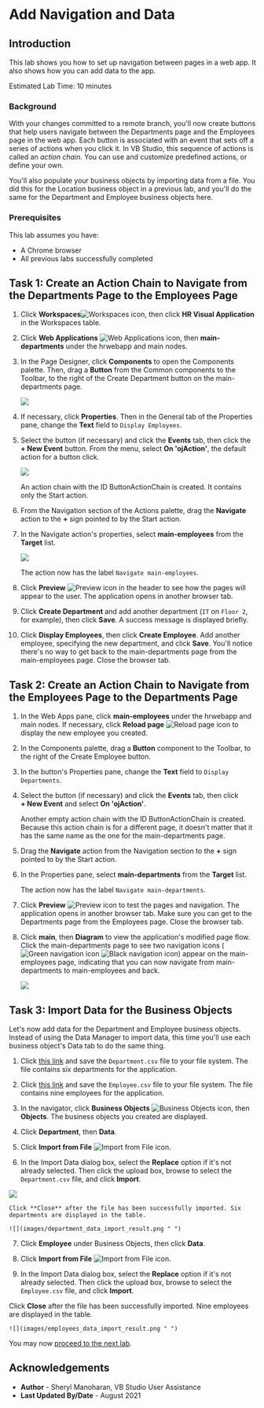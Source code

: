 # Add Navigation and Data

## Introduction

This lab shows you how to set up navigation between pages in a web app. It also shows how you can add data to the app.

Estimated Lab Time: 10 minutes

### Background
With your changes committed to a remote branch, you'll now create buttons that help users navigate between the Departments page and the Employees page in the web app. Each button is associated with an event that sets off a series of actions when you click it. In VB Studio, this sequence of actions is called an _action chain_. You can use and customize predefined actions, or define your own.

You'll also populate your business objects by importing data from a file. You did this for the Location business object in a previous lab, and you'll do the same for the Department and Employee business objects here.

### Prerequisites

This lab assumes you have:
* A Chrome browser
* All previous labs successfully completed

## Task 1: Create an Action Chain to Navigate from the Departments Page to the Employees Page

1.  Click **Workspaces**![Workspaces icon](images/vbs_workspaces_icon.png), then click **HR Visual Application** in the Workspaces table.
2.  Click **Web Applications** ![Web Applications icon](images/web_applications_icon.png), then **main-departments** under the hrwebapp and main nodes.
3.  In the Page Designer, click **Components** to open the Components palette. Then, drag a **Button** from the Common components to the Toolbar, to the right of the Create Department button on the main-departments page.

    ![](images/departments_button.png " ")

4.  If necessary, click **Properties**. Then in the General tab of the Properties pane, change the **Text** field to `Display Employees`.
5.  Select the button (if necessary) and click the **Events** tab, then click the **\+ New Event** button. From the menu, select **On 'ojAction'**, the default action for a button click.

    ![](images/departments_button_events.png " ")

    An action chain with the ID ButtonActionChain is created. It contains only the Start action.

6.  From the Navigation section of the Actions palette, drag the **Navigate** action to the **+** sign pointed to by the Start action.
7.  In the Navigate action's properties, select **main-employees** from the **Target** list.

    ![](images/departments_button_events_navigate.png)

    The action now has the label `Navigate main-employees`.

8.  Click **Preview** ![Preview icon](images/preview_icon.png) in the header to see how the pages will appear to the user. The application opens in another browser tab.
9.  Click **Create Department** and add another department (`IT` on `Floor 2`, for example), then click **Save**. A success message is displayed briefly.
10.  Click **Display Employees**, then click **Create Employee**. Add another employee, specifying the new department, and click **Save**. You'll notice there's no way to get back to the main-departments page from the main-employees page. Close the browser tab.


## Task 2: Create an Action Chain to Navigate from the Employees Page to the Departments Page

1.  In the Web Apps pane, click **main-employees** under the hrwebapp and main nodes. If necessary, click **Reload page** ![Reload page icon](images/reload_icon.png) to display the new employee you created.
2.  In the Components palette, drag a **Button** component to the Toolbar, to the right of the Create Employee button.
3.  In the button's Properties pane, change the **Text** field to `Display Departments`.
4.  Select the button (if necessary) and click the **Events** tab, then click **+ New Event** and select **On 'ojAction'**.

    Another empty action chain with the ID ButtonActionChain is created. Because this action chain is for a different page, it doesn't matter that it has the same name as the one for the main-departments page.

5.  Drag the **Navigate** action from the Navigation section to the **+** sign pointed to by the Start action.
6.  In the Properties pane, select **main-departments** from the **Target** list.

    The action now has the label `Navigate main-departments`.

7.  Click **Preview** ![Preview icon](images/preview_icon.png) to test the pages and navigation. The application opens in another browser tab. Make sure you can get to the Departments page from the Employees page. Close the browser tab.
8.  Click **main**, then **Diagram** to view the application's modified page flow. Click the main-departments page to see two navigation icons (![Green navigation icon](images/diagram-navigation-icon-green.png) ![Black navigation icon](images/diagram-navigation-icon-black.png)) appear on the main-employees page, indicating that you can now navigate from  main-departments to main-employees and back.

    ![](images/page_flow.png " ")

## Task 3: Import Data for the Business Objects

Let's now add data for the Department and Employee business objects. Instead of using the Data Manager to import data, this time you'll use each business object's Data tab to do the same thing.

1.  Click [this link](./files/Department.csv) and save the `Department.csv` file to your file system. The file contains six departments for the application.

2.  Click [this link](./files/Employee.csv) and save the `Employee.csv` file to your file system. The file contains nine employees for the application.

3.  In the navigator, click **Business Objects** ![Business Objects icon](images/bo_icon.png), then **Objects**. The business objects you created are displayed.

4.  Click **Department**, then **Data**.

5.  Click **Import from File** ![Import from File icon](images/import_icon.png).

6.  In the Import Data dialog box, select the **Replace** option if it's not already selected. Then click the upload box, browse to select the `Department.csv` file, and click **Import**.

   ![](images/department_data_import.png " ")

	Click **Close** after the file has been successfully imported. Six departments are displayed in the table.

	![](images/department_data_import_result.png " ")

7.  Click **Employee** under Business Objects, then click **Data**.

8.  Click **Import from File** ![Import from File icon](images/import_icon.png).

9.  In the Import Data dialog box, select the **Replace** option if it's not already selected. Then click the upload box, browse to select the `Employee.csv` file, and click **Import**.

   Click **Close** after the file has been successfully imported. Nine employees are displayed in the table.

	![](images/employees_data_import_result.png " ")

  You may now [proceed to the next lab](#next).


## Acknowledgements
* **Author** - Sheryl Manoharan, VB Studio User Assistance
* **Last Updated By/Date** - August 2021
